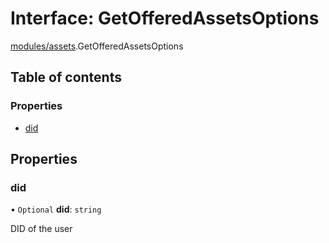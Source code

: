 # Interface: GetOfferedAssetsOptions

[modules/assets](../modules/modules_assets.md).GetOfferedAssetsOptions

## Table of contents

### Properties

- [did](modules_assets.GetOfferedAssetsOptions.md#did)

## Properties

### did

• `Optional` **did**: `string`

DID of the user
